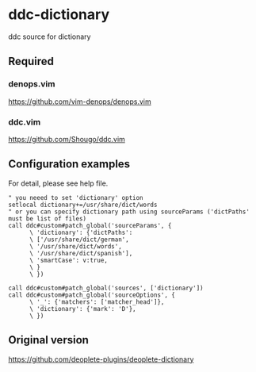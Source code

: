# ddc-dictionary

ddc source for dictionary

## Required

### denops.vim

https://github.com/vim-denops/denops.vim

### ddc.vim

https://github.com/Shougo/ddc.vim

## Configuration examples

For detail, please see help file.

```vim
" you neeed to set 'dictionary' option
setlocal dictionary+=/usr/share/dict/words
" or you can specify dictionary path using sourceParams ('dictPaths' must be list of files)
call ddc#custom#patch_global('sourceParams', {
      \ 'dictionary': {'dictPaths': 
      \ ['/usr/share/dict/german',
      \ '/usr/share/dict/words',
      \ '/usr/share/dict/spanish'],
      \ 'smartCase': v:true,
      \ }
      \ })

call ddc#custom#patch_global('sources', ['dictionary'])
call ddc#custom#patch_global('sourceOptions', {
      \ '_': {'matchers': ['matcher_head']},
      \ 'dictionary': {'mark': 'D'},
      \ })
```

## Original version

https://github.com/deoplete-plugins/deoplete-dictionary
